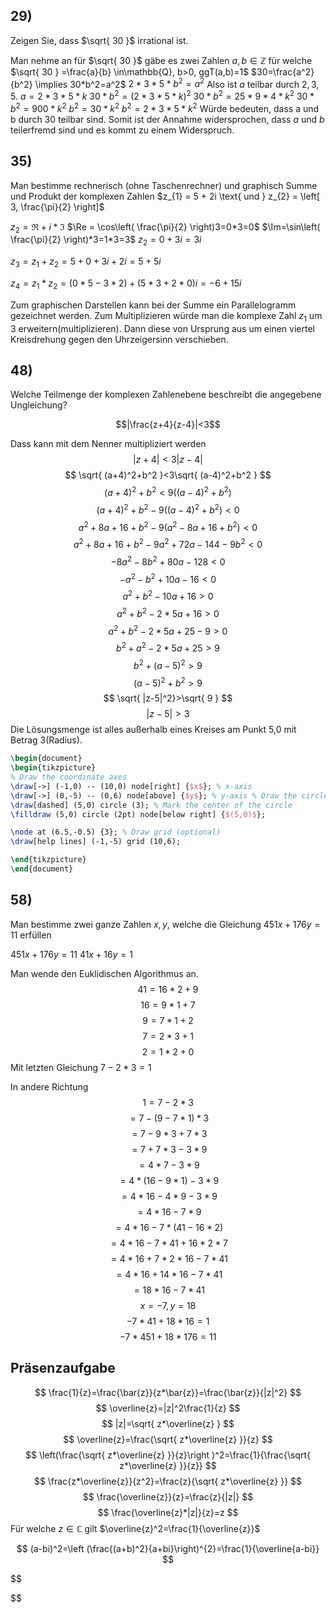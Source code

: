 
## 29) 
Zeigen Sie, dass $\sqrt{ 30 }$ irrational ist.

Man nehme an für $\sqrt{ 30 }$ gäbe es zwei Zahlen $a,b \in \mathbb{Z}$ für welche $\sqrt{ 30 } =\frac{a}{b} \in\mathbb{Q}, b>0, ggT(a,b)=1$ 
$30=\frac{a^2}{b^2} \implies 30*b^2=a^2$
$2*3*5*b^2 = a^2$
Also ist $a$ teilbar durch $2,3,5$.
$a=2*3*5*k$
$30*b^2=(2*3*5*k)^2$
$30*b^2=25*9*4*k^2$
$30*b^2=900*k^2$
$b^2=30*k^2$
$b^2=2*3*5*k^2$
Würde bedeuten, dass a und b durch 30 teilbar sind. Somit ist der Annahme widersprochen, dass $a$ und $b$ teilerfremd sind und es kommt zu einem Widerspruch.

## 35) 
Man bestimme rechnerisch (ohne Taschenrechner) und graphisch Summe und Produkt der
komplexen Zahlen $z_{1} = 5 + 2i \text{ und } z_{2} = \left[ 3, \frac{\pi}{2}  \right]$

$z_{2} = \Re+i*\Im$
$\Re = \cos\left( \frac{\pi}{2} \right)3=0*3=0$
$\Im=\sin\left( \frac{\pi}{2} \right)*3=1*3=3$
$z_{2}=0+3i=3i$

$z_{3}=z_{1}+z_{2}=5+0+3i+2i=5+5i$

$z_{4}=z_{1}*z_{2}=(0*5-3*2)+(5*3+2*0)i=-6+15i$

Zum graphischen Darstellen kann bei der Summe ein Parallelogramm gezeichnet werden.
Zum Multiplizieren würde man die komplexe Zahl $z_{1}$ um 3 erweitern(multiplizieren). Dann diese von Ursprung aus um einen viertel Kreisdrehung gegen den Uhrzeigersinn verschieben.
## 48) 
Welche Teilmenge der komplexen Zahlenebene beschreibt die angegebene Ungleichung?

$$|\frac{z+4}{z-4}|<3$$

Dass kann mit dem Nenner multipliziert werden
$$
|z+4| <3|z-4|
$$
$$
\sqrt{ (a+4)^2+b^2 }<3\sqrt{ (a-4)^2+b^2 }
$$
$$
(a+4)^2+b^2  <9 ((a-4)^2 +b^2)
$$
$$
(a+4)^2+b^2  -9 ((a-4)^2 +b^2)<0
$$
$$
a^2+8a+16+b^2-9(a^2-8a+16+b^2)<0
$$
$$
a^2+8a+16+b^2-9a^2+72a-144-9b^2<0
$$
$$
-8a^2-8b^2+80a-128<0
$$
$$
-a^2-b^2+10a-16<0
$$
$$
a^2+b^2-10a+16>0
$$
$$
a^2+b^2-2*5a+16>0
$$
$$
a^2+b^2-2*5a+25-9>0
$$
$$
b^2+a^2-2*5a+25>9
$$
$$
b^2+(a-5)^2>9
$$
$$
(a-5)^2+b^2>9
$$
$$
\sqrt{  |z-5|^2}>\sqrt{ 9 }
$$
$$
|z-5|>3
$$
Die Lösungsmenge ist alles außerhalb eines Kreises am Punkt 5,0 mit Betrag 3(Radius).
```tikz
\begin{document}
\begin{tikzpicture}
% Draw the coordinate axes 
\draw[->] (-1,0) -- (10,0) node[right] {$x$}; % x-axis 
\draw[->] (0,-5) -- (0,6) node[above] {$y$}; % y-axis % Draw the circle with center at (5, 0) and radius 3 
\draw[dashed] (5,0) circle (3); % Mark the center of the circle 
\filldraw (5,0) circle (2pt) node[below right] {$(5,0)$};  

\node at (6.5,-0.5) {3}; % Draw grid (optional) 
\draw[help lines] (-1,-5) grid (10,6);

\end{tikzpicture}
\end{document}
```
## 58) 
Man bestimme zwei ganze Zahlen $x, y$, welche die Gleichung $451x + 176y = 11$ erfüllen

$451x+176y=11$
$41x+16y=1$

Man wende den Euklidischen Algorithmus an.
$$
41 = 16*2+9
$$
$$16=9*1+7$$
$$
9=7*1+2
$$
$$
7=2*3+1
$$
$$
2=1*2+0
$$
Mit letzten Gleichung
$7-2*3=1$

In andere Richtung
$$
1=7-2*3
$$
$$
=7-(9-7*1)*3
$$
$$
=7-9*3+7*3
$$
$$
=7+7*3-3*9
$$
$$
=4*7-3*9
$$
$$
=4*(16-9*1)-3*9
$$
$$
=4*16-4*9-3*9
$$
$$
=4*16-7*9
$$
$$
=4*16-7*(41-16*2)
$$
$$
=4*16-7*41+16*2*7
$$
$$
=4*16+7*2*16-7*41
$$
$$
=4*16+14*16-7*41
$$
$$
=18*16-7*41
$$
$$x=-7, y=18$$
$$
-7*41+18*16=1
$$
$$
-7*451+18*176=11
$$

## Präsenzaufgabe

$$
\frac{1}{z}=\frac{\bar{z}}{z*\bar{z}}=\frac{\bar{z}}{|z|^2}
$$
$$
\overline{z}=|z|^2\frac{1}{z}
$$
$$
|z|=\sqrt{ z*\overline{z} }
$$
$$
\overline{z}=\frac{\sqrt{ z*\overline{z} }}{z}
$$
$$
\left(\frac{\sqrt{ z*\overline{z} }}{z}\right )^2=\frac{1}{\frac{\sqrt{ z*\overline{z} }}{z}}
$$
$$
\frac{z*\overline{z}}{z^2}=\frac{z}{\sqrt{ z*\overline{z} }}
$$
$$
\frac{\overline{z}}{z}=\frac{z}{|z|}
$$
$$
\frac{\overline{z}*|z|}{z}=z
$$
Für welche $z \in  \mathbb{C}$ gilt $\overline{z}^2=\frac{1}{\overline{z}}$

$$
(a-bi)^2=\left (\frac{(a+b)^2}{a+bi}\right)^{2}=\frac{1}{\overline{a-bi}}
$$

$$

$$